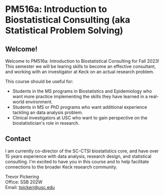 # PM516a: Introduction to Biostatistical Consulting (aka Statistical Problem Solving)

## Welcome!
Welcome to PM516a: Introduction to Biostatistical Consulting for Fall 2023! This semester we will be learing skills to become an effective consultant, and working with an investigator at Keck on an actual research problem.  

This course should be useful for:  

* Students in the MS programs in Biostatistics and Epidemiology who want more practice implementing the skills they have learned in a real-world environment.
* Students in MS or PhD programs who want additional experience tackling an data analysis problem.
* Clinical investigators at USC who want to gain perspective on the biostatistician's role in research.

## Contact

I am currently co-director of the SC-CTSI biostatistics core, and have over 15 years experience with data analysis, research design, and statistical consulting. I'm excited to have you in this course and to help facilitate connections to the broader Keck research community.

Trevor Pickering  
Office: SSB 202W  
Email: [tpickeri@usc.edu](tpickeri@usc.edu)
